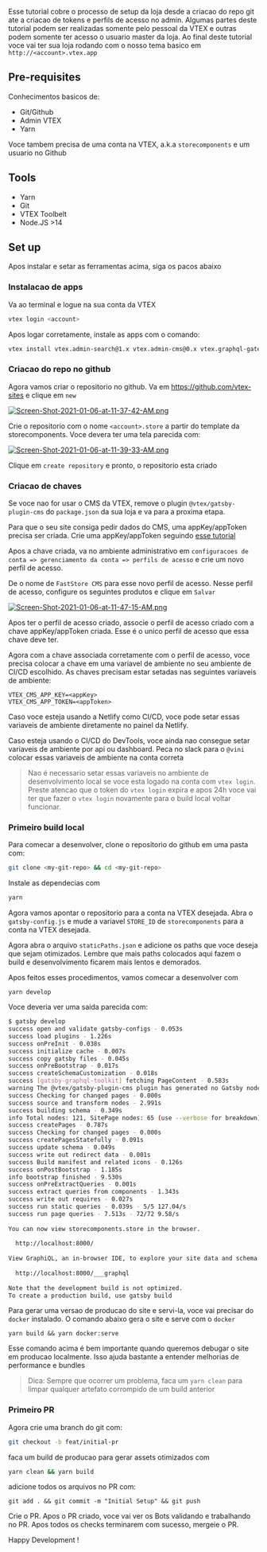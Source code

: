 Esse tutorial cobre o processo de setup da loja desde a criacao do repo git ate a criacao de tokens e perfils de acesso no admin. Algumas partes deste tutorial podem ser realizadas somente pelo pessoal da VTEX e outras podem somente ter acesso o usuario master da loja. 
Ao final deste tutorial voce vai ter sua loja rodando com o nosso tema basico em `http://<account>.vtex.app`

## Pre-requisites
Conhecimentos basicos de:
- Git/Github
- Admin VTEX
- Yarn

Voce tambem precisa de uma conta na VTEX, a.k.a `storecomponents` e um usuario no Github

## Tools
- Yarn
- Git
- VTEX Toolbelt
- Node.JS >14

## Set up
Apos instalar e setar as ferramentas acima, siga os pacos abaixo

### Instalacao de apps
Va ao terminal e logue na sua conta da VTEX
```sh
vtex login <account>
```

Apos logar corretamente, instale as apps com o comando:
```sh
vtex install vtex.admin-search@1.x vtex.admin-cms@0.x vtex.graphql-gateway@0.x
```

### Criacao do repo no github
Agora vamos criar o repositorio no github. Va em https://github.com/vtex-sites e clique em `new`

[![Screen-Shot-2021-01-06-at-11-37-42-AM.png](https://i.postimg.cc/Y9m6Nwy3/Screen-Shot-2021-01-06-at-11-37-42-AM.png)](https://postimg.cc/XG4B3tWG)

Crie o repositorio com o nome `<account>.store` a partir do template da storecomponents. Voce devera ter uma tela parecida com:

[![Screen-Shot-2021-01-06-at-11-39-33-AM.png](https://i.postimg.cc/bJzPkzJX/Screen-Shot-2021-01-06-at-11-39-33-AM.png)](https://postimg.cc/CZ69VpkJ)

Clique em `create repository` e pronto, o repositorio esta criado

### Criacao de chaves
Se voce nao for usar o CMS da VTEX, remove o plugin `@vtex/gatsby-plugin-cms` do `package.json` da sua loja e va para a proxima etapa.

Para que o seu site consiga pedir dados do CMS, uma appKey/appToken precisa ser criada. Crie uma appKey/appToken seguindo [esse tutorial](https://developers.vtex.com/vtex-developer-docs/docs/getting-started-authentication#creating-the-appkey-and-apptoken)

Apos a chave criada, va no ambiente administrativo em `configuracoes de conta => gerenciamento da conta => perfils de acesso` e crie um novo perfil de acesso.

De o nome de `FastStore CMS` para esse novo perfil de acesso. Nesse perfil de acesso, configure os seguintes produtos e clique em `Salvar`

[![Screen-Shot-2021-01-06-at-11-47-15-AM.png](https://i.postimg.cc/9XdxsGJB/Screen-Shot-2021-01-06-at-11-47-15-AM.png)](https://postimg.cc/G9pJys0B)

Apos ter o perfil de acesso criado, associe o perfil de acesso criado com a chave appKey/appToken criada. Esse é o unico perfil de acesso que essa chave deve ter.

Agora com a chave associada corretamente com o perfil de acesso, voce precisa colocar a chave em uma variavel de ambiente no seu ambiente de CI/CD escolhido. As chaves precisam estar setadas nas seguintes variaveis de ambiente:

```
VTEX_CMS_APP_KEY=<appKey>
VTEX_CMS_APP_TOKEN=<appToken>
```

Caso voce esteja usando a Netlify como CI/CD, voce pode setar essas variaveis de ambiente diretamente no painel da Netlify. 

Caso esteja usando o CI/CD do DevTools, voce ainda nao consegue setar variaveis de ambiente por api ou dashboard. Peca no slack para o `@vini` colocar essas variaveis de ambiente na conta correta

> Nao é necessario setar essas variaveis no ambiente de desenvolvimento local se voce esta logado na conta com `vtex login`. Preste atencao que o token do `vtex login` expira e apos 24h voce vai ter que fazer o `vtex login` novamente para o build local voltar funcionar.

### Primeiro build local
Para comecar a desenvolver, clone o repositorio do github em uma pasta com:
```sh
git clone <my-git-repo> && cd <my-git-repo>
```

Instale as dependecias com
```sh
yarn
```

Agora vamos apontar o repositorio para a conta na VTEX desejada. Abra o `gatsby-config.js` e mude a variavel `STORE_ID` de `storecomponents` para a conta na VTEX desejada.

Agora abra o arquivo `staticPaths.json` e adicione os paths que voce deseja que sejam otimizados. Lembre que mais paths colocados aqui fazem o build e desenvolvimento ficarem mais lentos e demorados.

Apos feitos esses procedimentos, vamos comecar a desenvolver com
```
yarn develop
```

Voce deveria ver uma saida parecida com:
```sh
$ gatsby develop
success open and validate gatsby-configs - 0.053s
success load plugins - 1.226s
success onPreInit - 0.038s
success initialize cache - 0.007s
success copy gatsby files - 0.045s
success onPreBootstrap - 0.017s
success createSchemaCustomization - 0.018s
success [gatsby-graphql-toolkit] fetching PageContent - 0.583s
warning The @vtex/gatsby-plugin-cms plugin has generated no Gatsby nodes. Do you need it?
success Checking for changed pages - 0.000s
success source and transform nodes - 2.991s
success building schema - 0.349s
info Total nodes: 121, SitePage nodes: 65 (use --verbose for breakdown)
success createPages - 0.787s
success Checking for changed pages - 0.000s
success createPagesStatefully - 0.091s
success update schema - 0.049s
success write out redirect data - 0.001s
success Build manifest and related icons - 0.126s
success onPostBootstrap - 1.185s
info bootstrap finished - 9.530s
success onPreExtractQueries - 0.001s
success extract queries from components - 1.343s
success write out requires - 0.027s
success run static queries - 0.039s - 5/5 127.04/s
success run page queries - 7.513s - 72/72 9.58/s
⠀
You can now view storecomponents.store in the browser.
⠀
  http://localhost:8000/
⠀
View GraphiQL, an in-browser IDE, to explore your site data and schema
⠀
  http://localhost:8000/___graphql
⠀
Note that the development build is not optimized.
To create a production build, use gatsby build
```

Para gerar uma versao de producao do site e servi-la, voce vai precisar do `docker` instalado. O comando abaixo gera o site e serve com o `docker`

```
yarn build && yarn docker:serve
```

Esse comando acima é bem importante quando queremos debugar o site em producao localmente. Isso ajuda bastante a entender melhorias de performance e bundles

> Dica: Sempre que ocorrer um problema, faca um `yarn clean` para limpar qualquer artefato corrompido de um build anterior

### Primeiro PR
Agora crie uma branch do git com:
```sh
git checkout -b feat/initial-pr
```

faca um build de producao para gerar assets otimizados com
```sh
yarn clean && yarn build
```

adicione todos os arquivos no PR com:
```
git add . && git commit -m "Initial Setup" && git push
```

Crie o PR. Apos o PR criado, voce vai ver os Bots validando e trabalhando no PR. Apos todos os checks terminarem com sucesso, mergeie o PR.



Happy Development !

